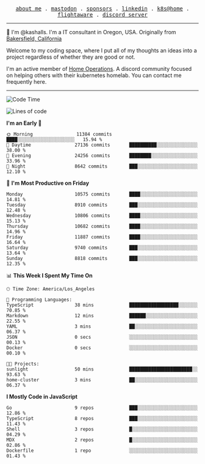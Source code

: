 <p align="center">
  <samp>
    <a href="https://jordanjones.org/">about me</a> .
    <a rel="me" href="https://mastodon.social/@kashall">mastodon</a> .
    <a href="https://github.com/sponsors/kashalls">sponsors</a> .
    <a href="https://linkedin.com/in/jordpjones">linkedin</a> .
    <a href="https://github.com/kashalls/home-cluster">k8s@home</a> .
    <a href="https://flightaware.com/adsb/stats/user/kashalls">flightaware</a> .
    <a href="https://discord.gg/V2WrCfqba9">discord server</a>
  </samp>
</p>

----------------------------------------------------------------

:wave: I'm @kashalls. I'm a IT consultant in Oregon, USA. Originally from [Bakersfield, California](https://maps.app.goo.gl/QQMtywTWghpXB6Tu6)

Welcome to my coding space, where I put all of my thoughts an ideas into a project regardless of whether they are good or not.

I'm an active member of [Home Operations](https://discord.gg/home-operations). A discord community focused on helping others with their kubernetes homelab. You can contact me frequently here.

----------------------------------------------------------------
<!--START_SECTION:waka-->
![Code Time](http://img.shields.io/badge/Code%20Time-2%2C264%20hrs%2018%20mins-blue)

![Lines of code](https://img.shields.io/badge/From%20Hello%20World%20I%27ve%20Written-10.9%20million%20lines%20of%20code-blue)

**I'm an Early 🐤** 

```text
🌞 Morning                11384 commits       ████░░░░░░░░░░░░░░░░░░░░░   15.94 % 
🌆 Daytime                27136 commits       ██████████░░░░░░░░░░░░░░░   38.00 % 
🌃 Evening                24256 commits       ████████░░░░░░░░░░░░░░░░░   33.96 % 
🌙 Night                  8642 commits        ███░░░░░░░░░░░░░░░░░░░░░░   12.10 % 
```
📅 **I'm Most Productive on Friday** 

```text
Monday                   10575 commits       ████░░░░░░░░░░░░░░░░░░░░░   14.81 % 
Tuesday                  8910 commits        ███░░░░░░░░░░░░░░░░░░░░░░   12.48 % 
Wednesday                10806 commits       ████░░░░░░░░░░░░░░░░░░░░░   15.13 % 
Thursday                 10682 commits       ████░░░░░░░░░░░░░░░░░░░░░   14.96 % 
Friday                   11887 commits       ████░░░░░░░░░░░░░░░░░░░░░   16.64 % 
Saturday                 9740 commits        ███░░░░░░░░░░░░░░░░░░░░░░   13.64 % 
Sunday                   8818 commits        ███░░░░░░░░░░░░░░░░░░░░░░   12.35 % 
```


📊 **This Week I Spent My Time On** 

```text
🕑︎ Time Zone: America/Los_Angeles

💬 Programming Languages: 
TypeScript               38 mins             ██████████████████░░░░░░░   70.85 % 
Markdown                 12 mins             ██████░░░░░░░░░░░░░░░░░░░   22.55 % 
YAML                     3 mins              ██░░░░░░░░░░░░░░░░░░░░░░░   06.37 % 
JSON                     0 secs              ░░░░░░░░░░░░░░░░░░░░░░░░░   00.13 % 
Docker                   0 secs              ░░░░░░░░░░░░░░░░░░░░░░░░░   00.10 % 

🐱‍💻 Projects: 
sunlight                 50 mins             ███████████████████████░░   93.63 % 
home-cluster             3 mins              ██░░░░░░░░░░░░░░░░░░░░░░░   06.37 % 
```

**I Mostly Code in JavaScript** 

```text
Go                       9 repos             ███░░░░░░░░░░░░░░░░░░░░░░   12.86 % 
TypeScript               8 repos             ███░░░░░░░░░░░░░░░░░░░░░░   11.43 % 
Shell                    3 repos             █░░░░░░░░░░░░░░░░░░░░░░░░   04.29 % 
MDX                      2 repos             █░░░░░░░░░░░░░░░░░░░░░░░░   02.86 % 
Dockerfile               1 repo              ░░░░░░░░░░░░░░░░░░░░░░░░░   01.43 % 
```




<!--END_SECTION:waka-->